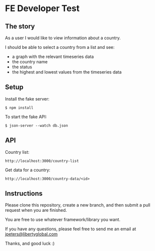 # FE Developer Test

## The story

As a user I would like to view information about a country.

I should be able to select a country from a list and see:

- a graph with the relevant timeseries data
- the country name
- the status
- the highest and lowest values from the timeseries data

## Setup  

Install the fake server:

`$ npm install`

To start the fake API: 

`$ json-server --watch db.json`

## API

Country list:

`http://localhost:3000/country-list`

Get data for a country:

`http://localhost:3000/country-data/<id>`

## Instructions

Please clone this repository, create a new branch, and then submit a pull request when you are finished. 

You are free to use whatever framework/library you want.

If you have any questions, please feel free to send me an email at jpeters@libertyglobal.com

Thanks, and good luck :)

